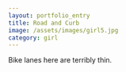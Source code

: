 ```yaml
---
layout: portfolio_entry
title: Road and Curb
image: /assets/images/girl5.jpg
category: girl
---
```

Bike lanes here are terribly thin.
